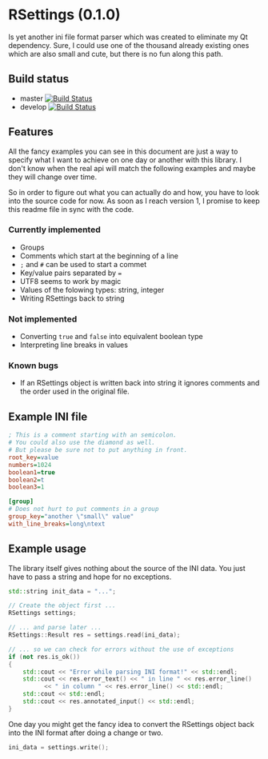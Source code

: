 RSettings (0.1.0)
=================

Is yet another ini file format parser which was created
to eliminate my Qt dependency. Sure, I could use one of
the thousand already existing ones which are also small
and cute, but there is no fun along this path.

Build status
------------

* master [![Build Status](https://travis-ci.org/r2p2/rsettings.svg?branch=master)](https://travis-ci.org/r2p2/rsettings)
* develop [![Build Status](https://travis-ci.org/r2p2/rsettings.svg?branch=develop)](https://travis-ci.org/r2p2/rsettings)

Features
--------

All the fancy examples you can see in this document are
just a way to specify what I want to achieve on one day
or another with this library. I don't know when the real
api will match the following examples and maybe they will
change over time.

So in order to figure out what you can actually do and
how, you have to look into the source code for now. As
soon as I reach version 1, I promise to keep this readme
file in sync with the code.

### Currently implemented

* Groups
* Comments which start at the beginning of a line
* `;` and `#` can be used to start a commet
* Key/value pairs separated by `=`
* UTF8 seems to work by magic
* Values of the folowing types: string, integer
* Writing RSettings back to string

### Not implemented

* Converting `true` and `false` into equivalent boolean type
* Interpreting line breaks in values

### Known bugs

* If an RSettings object is written back into string it ignores comments and
  the order used in the original file.

Example INI file
----------------

```INI
; This is a comment starting with an semicolon.
# You could also use the diamond as well.
# But please be sure not to put anything in front.
root_key=value
numbers=1024
boolean1=true
boolean2=t
boolean3=1

[group]
# Does not hurt to put comments in a group
group_key="another \"small\" value"
with_line_breaks=long\ntext
```

Example usage
-------------

The library itself gives nothing about the source of
the INI data. You just have to pass a string and hope
for no exceptions.

```C++
std::string init_data = "...";

// Create the object first ...
RSettings settings;

// ... and parse later ...
RSettings::Result res = settings.read(ini_data);

// ... so we can check for errors without the use of exceptions
if (not res.is_ok())
{
	std::cout << "Error while parsing INI format!" << std::endl;
	std::cout << res.error_text() << " in line " << res.error_line()
		  << " in column " << res.error_line() << std::endl;
	std::cout << std::endl;
	std::cout << res.annotated_input() << std::endl;
}

```

One day you might get the fancy idea to convert the
RSettings object back into the INI format after doing
a change or two. 

```C++
ini_data = settings.write();
```
